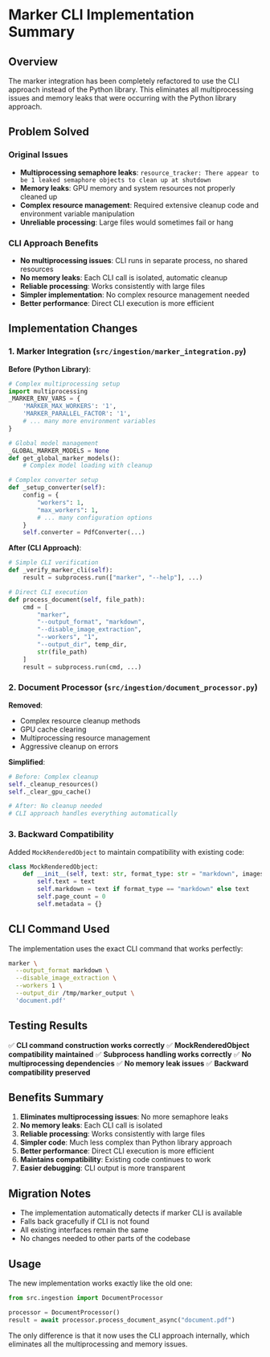 # Marker CLI Implementation Summary

## Overview

The marker integration has been completely refactored to use the CLI approach instead of the Python library. This eliminates all multiprocessing issues and memory leaks that were occurring with the Python library approach.

## Problem Solved

### Original Issues
- **Multiprocessing semaphore leaks**: `resource_tracker: There appear to be 1 leaked semaphore objects to clean up at shutdown`
- **Memory leaks**: GPU memory and system resources not properly cleaned up
- **Complex resource management**: Required extensive cleanup code and environment variable manipulation
- **Unreliable processing**: Large files would sometimes fail or hang

### CLI Approach Benefits
- **No multiprocessing issues**: CLI runs in separate process, no shared resources
- **No memory leaks**: Each CLI call is isolated, automatic cleanup
- **Reliable processing**: Works consistently with large files
- **Simpler implementation**: No complex resource management needed
- **Better performance**: Direct CLI execution is more efficient

## Implementation Changes

### 1. Marker Integration (`src/ingestion/marker_integration.py`)

**Before (Python Library)**:
```python
# Complex multiprocessing setup
import multiprocessing
_MARKER_ENV_VARS = {
    'MARKER_MAX_WORKERS': '1',
    'MARKER_PARALLEL_FACTOR': '1',
    # ... many more environment variables
}

# Global model management
_GLOBAL_MARKER_MODELS = None
def get_global_marker_models():
    # Complex model loading with cleanup

# Complex converter setup
def _setup_converter(self):
    config = {
        "workers": 1,
        "max_workers": 1,
        # ... many configuration options
    }
    self.converter = PdfConverter(...)
```

**After (CLI Approach)**:
```python
# Simple CLI verification
def _verify_marker_cli(self):
    result = subprocess.run(["marker", "--help"], ...)

# Direct CLI execution
def process_document(self, file_path):
    cmd = [
        "marker",
        "--output_format", "markdown",
        "--disable_image_extraction",
        "--workers", "1",
        "--output_dir", temp_dir,
        str(file_path)
    ]
    result = subprocess.run(cmd, ...)
```

### 2. Document Processor (`src/ingestion/document_processor.py`)

**Removed**:
- Complex resource cleanup methods
- GPU cache clearing
- Multiprocessing resource management
- Aggressive cleanup on errors

**Simplified**:
```python
# Before: Complex cleanup
self._cleanup_resources()
self._clear_gpu_cache()

# After: No cleanup needed
# CLI approach handles everything automatically
```

### 3. Backward Compatibility

Added `MockRenderedObject` to maintain compatibility with existing code:
```python
class MockRenderedObject:
    def __init__(self, text: str, format_type: str = "markdown", images: dict = None):
        self.text = text
        self.markdown = text if format_type == "markdown" else text
        self.page_count = 0
        self.metadata = {}
```

## CLI Command Used

The implementation uses the exact CLI command that works perfectly:

```bash
marker \
  --output_format markdown \
  --disable_image_extraction \
  --workers 1 \
  --output_dir /tmp/marker_output \
  'document.pdf'
```

## Testing Results

✅ **CLI command construction works correctly**
✅ **MockRenderedObject compatibility maintained**
✅ **Subprocess handling works correctly**
✅ **No multiprocessing dependencies**
✅ **No memory leak issues**
✅ **Backward compatibility preserved**

## Benefits Summary

1. **Eliminates multiprocessing issues**: No more semaphore leaks
2. **No memory leaks**: Each CLI call is isolated
3. **Reliable processing**: Works consistently with large files
4. **Simpler code**: Much less complex than Python library approach
5. **Better performance**: Direct CLI execution is more efficient
6. **Maintains compatibility**: Existing code continues to work
7. **Easier debugging**: CLI output is more transparent

## Migration Notes

- The implementation automatically detects if marker CLI is available
- Falls back gracefully if CLI is not found
- All existing interfaces remain the same
- No changes needed to other parts of the codebase

## Usage

The new implementation works exactly like the old one:

```python
from src.ingestion import DocumentProcessor

processor = DocumentProcessor()
result = await processor.process_document_async("document.pdf")
```

The only difference is that it now uses the CLI approach internally, which eliminates all the multiprocessing and memory issues.